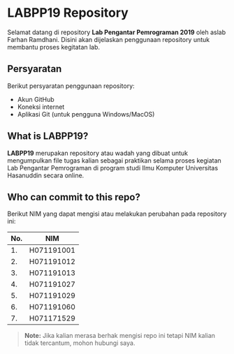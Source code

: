 # LABPP19 Repository

Selamat datang di repository **Lab Pengantar Pemrograman 2019** oleh aslab Farhan Ramdhani. Disini akan dijelaskan penggunaan repository untuk membantu proses kegitatan lab.

## Persyaratan
Berikut persyaratan penggunaan repository:
 - Akun GitHub
 - Koneksi internet
 - Aplikasi Git (untuk pengguna Windows/MacOS)

## What is LABPP19?
**LABPP19** merupakan repository atau wadah yang dibuat untuk mengumpulkan file tugas kalian sebagai praktikan selama proses kegiatan Lab Pengantar Pemrograman di program studi Ilmu Komputer Universitas Hasanuddin secara online.
## Who can commit to this repo?
Berikut NIM yang dapat mengisi atau melakukan perubahan pada repository ini:

| No.| NIM |
| --- | --- |
| 1. | H071191001 |
| 2. | H071191012 |
| 3. | H071191013 |
| 4. | H071191027 |
| 5. | H071191029 |
| 6. | H071191060 |
| 7. | H071171529 |

> **Note:** Jika kalian merasa berhak mengisi repo ini tetapi NIM kalian tidak tercantum, mohon hubungi saya.
